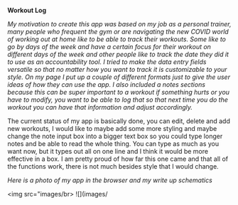 **Workout Log**

*My motivation to create this app was based on my job as a personal trainer, many people who frequent the gym or are navigating the new COVID world of working out at home like to be able to track their workouts. Some like to go by days of the week and have a certain focus for their workout on different days of the week and other people like to track the date they did it to use as an accountability tool. I tried to make the data entry fields versatile so that no matter how you want to track it is customizable to your style. On my page I put up a couple of different formats just to give the user ideas of how they can use the app. I also included a notes sections because this can be super important to a workout if something hurts or you have to modify, you want to be able to log that so that next time you do the workout you can have that information and adjust accordingly.*

The current status of my app is basically done, you can edit, delete and add new workouts, I would like to maybe add some more styling and maybe change the note input box into a bigger text box so you could type longer notes and be able to read the whole thing. You can type as much as you want now, but it types out all on one line and I think it would be more effective in a box. I am pretty proud of how far this one came and that all of the functions work, there is not much besides style that I would change. 

*Here is a photo of my app in the browser and my write up schematics*

<img src="images/br>
![](images/